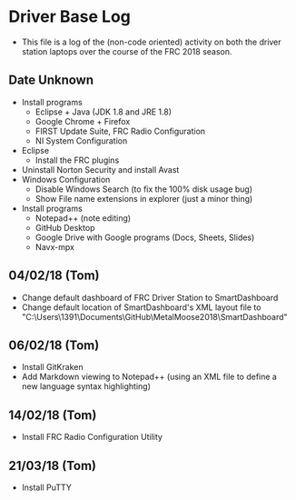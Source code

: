 # Driver Base Log
* This file is a log of the (non-code oriented) activity on both the driver station laptops over the course of the FRC 2018 season.

## Date Unknown
* Install programs
	- Eclipse + Java (JDK 1.8 and JRE 1.8)
	- Google Chrome + Firefox
	- FIRST Update Suite, FRC Radio Configuration
	- NI System Configuration
* Eclipse
	- Install the FRC plugins
* Uninstall Norton Security and install Avast
* Windows Configuration
	- Disable Windows Search (to fix the 100% disk usage bug)
	- Show File name extensions in explorer (just a minor thing)
* Install programs
	- Notepad++ (note editing)
	- GitHub Desktop
	- Google Drive with Google programs (Docs, Sheets, Slides)
	- Navx-mpx
	
## 04/02/18 (Tom)
* Change default dashboard of FRC Driver Station to SmartDashboard
* Change default location of SmartDashboard's XML layout file to "C:\Users\1391\Documents\GitHub\MetalMoose2018\SmartDashboard\"

## 06/02/18 (Tom)
* Install GitKraken
* Add Markdown viewing to Notepad++ (using an XML file to define a new language syntax highlighting)

## 14/02/18 (Tom)
* Install FRC Radio Configuration Utility 

## 21/03/18 (Tom)
* Install PuTTY